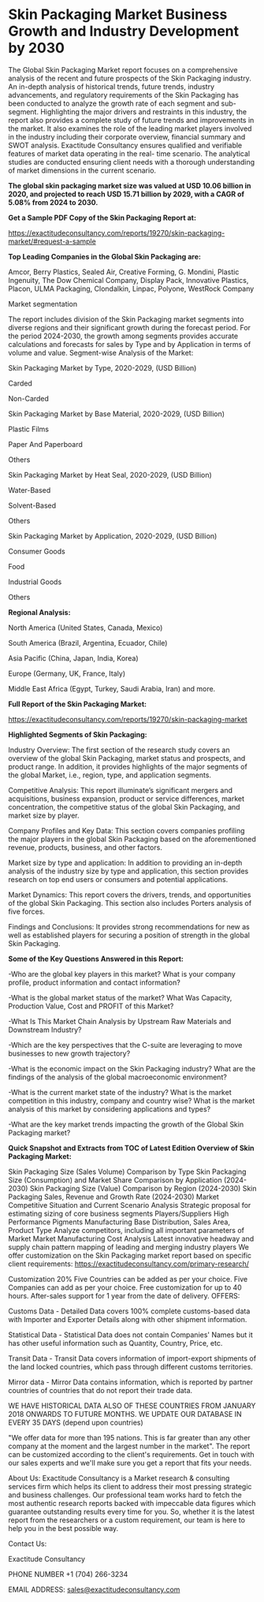 # Skin Packaging Market Business Growth and Industry Development by 2030

The Global Skin Packaging Market report focuses on a comprehensive analysis of the recent and future prospects of the Skin Packaging industry. An in-depth analysis of historical trends, future trends, industry advancements, and regulatory requirements of the Skin Packaging has been conducted to analyze the growth rate of each segment and sub-segment. Highlighting the major drivers and restraints in this industry, the report also provides a complete study of future trends and improvements in the market. It also examines the role of the leading market players involved in the industry including their corporate overview, financial summary and SWOT analysis. Exactitude Consultancy ensures qualified and verifiable features of market data operating in the real- time scenario. The analytical studies are conducted ensuring client needs with a thorough understanding of market dimensions in the current scenario.

**The global skin packaging market size was valued at USD 10.06 billion in 2020, and projected to reach USD 15.71 billion by 2029, with a CAGR of 5.08% from 2024 to 2030.**

**Get a Sample PDF Copy of the Skin Packaging Report at:**

https://exactitudeconsultancy.com/reports/19270/skin-packaging-market/#request-a-sample

**Top Leading Companies in the Global Skin Packaging are:**

Amcor, Berry Plastics, Sealed Air, Creative Forming, G. Mondini, Plastic Ingenuity, The Dow Chemical Company, Display Pack, Innovative Plastics, Placon, ULMA Packaging, Clondalkin, Linpac, Polyone, WestRock Company

Market segmentation

The report includes division of the Skin Packaging market segments into diverse regions and their significant growth during the forecast period. For the period 2024-2030, the growth among segments provides accurate calculations and forecasts for sales by Type and by Application in terms of volume and value. Segment-wise Analysis of the Market:

Skin Packaging Market by Type, 2020-2029, (USD Billion)

Carded

Non-Carded

Skin Packaging Market by Base Material, 2020-2029, (USD Billion)

Plastic Films

Paper And Paperboard

Others

Skin Packaging Market by Heat Seal, 2020-2029, (USD Billion)

Water-Based

Solvent-Based

Others

Skin Packaging Market by Application, 2020-2029, (USD Billion)

Consumer Goods

Food

Industrial Goods

Others

**Regional Analysis:**

North America (United States, Canada, Mexico)

South America (Brazil, Argentina, Ecuador, Chile)

Asia Pacific (China, Japan, India, Korea)

Europe (Germany, UK, France, Italy)

Middle East Africa (Egypt, Turkey, Saudi Arabia, Iran) and more.

**Full Report of the Skin Packaging Market:**

https://exactitudeconsultancy.com/reports/19270/skin-packaging-market

**Highlighted Segments of Skin Packaging:**

Industry Overview: The first section of the research study covers an overview of the global Skin Packaging, market status and prospects, and product range. In addition, it provides highlights of the major segments of the global Market, i.e., region, type, and application segments.

Competitive Analysis: This report illuminate’s significant mergers and acquisitions, business expansion, product or service differences, market concentration, the competitive status of the global Skin Packaging, and market size by player.

Company Profiles and Key Data: This section covers companies profiling the major players in the global Skin Packaging based on the aforementioned revenue, products, business, and other factors.

Market size by type and application: In addition to providing an in-depth analysis of the industry size by type and application, this section provides research on top end users or consumers and potential applications.

Market Dynamics: This report covers the drivers, trends, and opportunities of the global Skin Packaging. This section also includes Porters analysis of five forces.

Findings and Conclusions: It provides strong recommendations for new as well as established players for securing a position of strength in the global Skin Packaging.

**Some of the Key Questions Answered in this Report:**

-Who are the global key players in this market? What is your company profile, product information and contact information?

-What is the global market status of the market? What Was Capacity, Production Value, Cost and PROFIT of this Market?

-What Is This Market Chain Analysis by Upstream Raw Materials and Downstream Industry?

-Which are the key perspectives that the C-suite are leveraging to move businesses to new growth trajectory?

-What is the economic impact on the Skin Packaging industry? What are the findings of the analysis of the global macroeconomic environment?

-What is the current market state of the industry? What is the market competition in this industry, company and country wise? What is the market analysis of this market by considering applications and types?

-What are the key market trends impacting the growth of the Global Skin Packaging market?

**Quick Snapshot and Extracts from TOC of Latest Edition Overview of Skin Packaging Market:**

Skin Packaging Size (Sales Volume) Comparison by Type
Skin Packaging Size (Consumption) and Market Share Comparison by Application (2024-2030)
Skin Packaging Size (Value) Comparison by Region (2024-2030)
Skin Packaging Sales, Revenue and Growth Rate (2024-2030)
Market Competitive Situation and Current Scenario Analysis
Strategic proposal for estimating sizing of core business segments
Players/Suppliers High Performance Pigments Manufacturing Base Distribution, Sales Area, Product Type
Analyze competitors, including all important parameters of Market
Market Manufacturing Cost Analysis
Latest innovative headway and supply chain pattern mapping of leading and merging industry players
We offer customization on the Skin Packaging market report based on specific client requirements:  https://exactitudeconsultancy.com/primary-research/

Customization 20%
Five Countries can be added as per your choice.
Five Companies can add as per your choice.
Free customization for up to 40 hours.
After-sales support for 1 year from the date of delivery.
OFFERS:

Customs Data - Detailed Data covers 100% complete customs-based data with Importer and Exporter Details along with other shipment information.

Statistical Data - Statistical Data does not contain Companies' Names but it has other useful information such as Quantity, Country, Price, etc.

Transit Data - Transit Data covers information of import-export shipments of the land locked countries, which pass through different customs territories.

Mirror data - Mirror Data contains information, which is reported by partner countries of countries that do not report their trade data.

WE HAVE HISTORICAL DATA ALSO OF THESE COUNTRIES FROM JANUARY 2018 ONWARDS TO FUTURE MONTHS. WE UPDATE OUR DATABASE IN EVERY 35 DAYS (depend upon countries)

"We offer data for more than 195 nations. This is far greater than any other company at the moment and the largest number in the market". The report can be customized according to
the client's requirements. Get in touch with our sales experts and we'll make sure you get a report that fits your needs.

About Us:
Exactitude Consultancy is a Market research & consulting services firm which helps its client to address their most pressing strategic and business challenges. Our professional team works hard to fetch the most authentic research reports backed with impeccable data figures which guarantee outstanding results every time for you. So, whether it is the latest report from the researchers or a custom requirement, our team is here to help you in the best possible way.

Contact Us:

Exactitude Consultancy

PHONE NUMBER +1 (704) 266-3234

EMAIL ADDRESS: sales@exactitudeconsultancy.com
